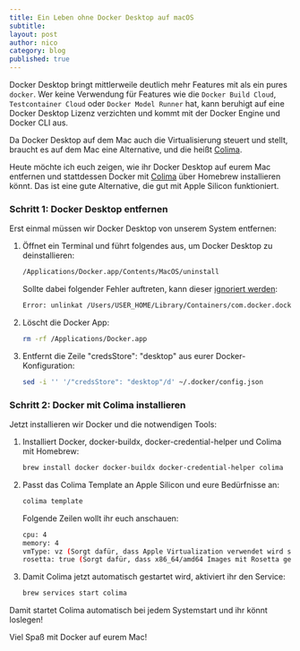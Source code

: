 ```yaml
---
title: Ein Leben ohne Docker Desktop auf macOS
subtitle: 
layout: post
author: nico
category: blog
published: true
---
```


Docker Desktop bringt mittlerweile deutlich mehr Features mit als ein pures `docker`. Wer keine Verwendung für Features wie die `Docker Build Cloud`, `Testcontainer Cloud` oder `Docker Model Runner` hat, kann beruhigt auf eine Docker Desktop Lizenz verzichten und kommt mit der Docker Engine und Docker CLI aus.

Da Docker Desktop auf dem Mac auch die Virtualisierung steuert und stellt, braucht es auf dem Mac eine Alternative, und die heißt [Colima](https://github.com/abiosoft/colima). 

Heute möchte ich euch zeigen, wie ihr Docker Desktop auf eurem Mac entfernen und stattdessen Docker mit [Colima](https://github.com/abiosoft/colima) über Homebrew installieren könnt. Das ist eine gute Alternative, die gut mit Apple Silicon funktioniert.

### Schritt 1: Docker Desktop entfernen

Erst einmal müssen wir Docker Desktop von unserem System entfernen:

1. Öffnet ein Terminal und führt folgendes aus, um Docker Desktop zu deinstallieren:
    ```bash
    /Applications/Docker.app/Contents/MacOS/uninstall
    ```
    
    Sollte dabei folgender Fehler auftreten, kann dieser [ignoriert werden](https://docs.docker.com/desktop/uninstall/):
    ```bash
    Error: unlinkat /Users/USER_HOME/Library/Containers/com.docker.docker/.com.apple.containermanagerd.metadata.plist: > operation not permitted
    ```

2. Löscht die Docker App:
   ```bash
   rm -rf /Applications/Docker.app
   ```

3. Entfernt die Zeile \"credsStore\": \"desktop\" aus eurer Docker-Konfiguration:
   ```bash
   sed -i '' '/"credsStore": "desktop"/d' ~/.docker/config.json
   ```

### Schritt 2: Docker mit Colima installieren

Jetzt installieren wir Docker und die notwendigen Tools:

1. Installiert Docker, docker-buildx, docker-credential-helper und Colima mit Homebrew:
   ```bash
   brew install docker docker-buildx docker-credential-helper colima
   ```

2. Passt das Colima Template an Apple Silicon und eure Bedürfnisse an:
   ```bash
   colima template
   ```
   Folgende Zeilen wollt ihr euch anschauen:
   ```bash
   cpu: 4
   memory: 4
   vmType: vz (Sorgt dafür, dass Apple Virtualization verwendet wird statt qemu)
   rosetta: true (Sorgt dafür, dass x86_64/amd64 Images mit Rosetta gestartet werden)
   ```

3. Damit Colima jetzt automatisch gestartet wird, aktiviert ihr den Service:
   ```bash
   brew services start colima
   ```

Damit startet Colima automatisch bei jedem Systemstart und ihr könnt loslegen!

Viel Spaß mit Docker auf eurem Mac!